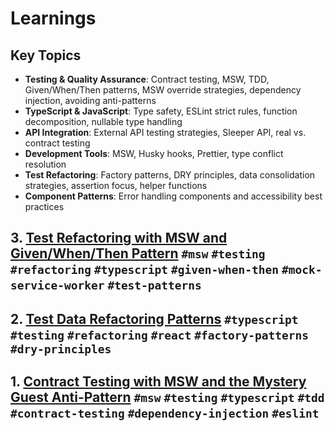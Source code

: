 # Learnings

## Key Topics

- **Testing & Quality Assurance**: Contract testing, MSW, TDD, Given/When/Then patterns, MSW override strategies, dependency injection, avoiding anti-patterns
- **TypeScript & JavaScript**: Type safety, ESLint strict rules, function decomposition, nullable type handling
- **API Integration**: External API testing strategies, Sleeper API, real vs. contract testing
- **Development Tools**: MSW, Husky hooks, Prettier, type conflict resolution
- **Test Refactoring**: Factory patterns, DRY principles, data consolidation strategies, assertion focus, helper functions
- **Component Patterns**: Error handling components and accessibility best practices

## 3. [Test Refactoring with MSW and Given/When/Then Pattern](learnings/0003.md) `#msw` `#testing` `#refactoring` `#typescript` `#given-when-then` `#mock-service-worker` `#test-patterns`

## 2. [Test Data Refactoring Patterns](learnings/0002.md) `#typescript` `#testing` `#refactoring` `#react` `#factory-patterns` `#dry-principles`

## 1. [Contract Testing with MSW and the Mystery Guest Anti-Pattern](learnings/0001.md) `#msw` `#testing` `#typescript` `#tdd` `#contract-testing` `#dependency-injection` `#eslint`
